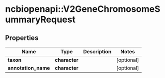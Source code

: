 # ncbiopenapi::V2GeneChromosomeSummaryRequest


## Properties
Name | Type | Description | Notes
------------ | ------------- | ------------- | -------------
**taxon** | **character** |  | [optional] 
**annotation_name** | **character** |  | [optional] 


